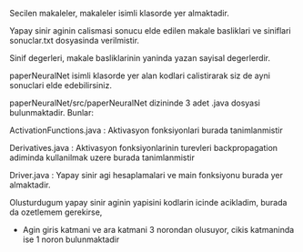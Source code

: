 Secilen makaleler, makaleler isimli klasorde yer almaktadir.

Yapay sinir aginin calismasi sonucu elde edilen makale basliklari ve siniflari sonuclar.txt dosyasinda verilmistir.

Sinif degerleri, makale basliklarinin yaninda yazan sayisal degerlerdir.

paperNeuralNet isimli klasorde yer alan kodlari calistirarak siz de ayni sonuclari elde edebilirsiniz.

paperNeuralNet/src/paperNeuralNet dizininde 3 adet .java dosyasi bulunmaktadir. Bunlar:

   ActivationFunctions.java : Aktivasyon fonksiyonlari burada tanimlanmistir
    
   Derivatives.java : Aktivasyon fonksiyonlarinin turevleri backpropagation adiminda kullanilmak uzere burada tanimlanmistir
    
   Driver.java : Yapay sinir agi hesaplamalari ve main fonksiyonu burada yer almaktadir.
    
Olusturdugum yapay sinir aginin yapisini kodlarin icinde acikladim, burada da ozetlemem gerekirse,

- Agin giris katmani ve ara katmani 3 norondan olusuyor, cikis katmaninda ise 1 noron bulunmaktadir
